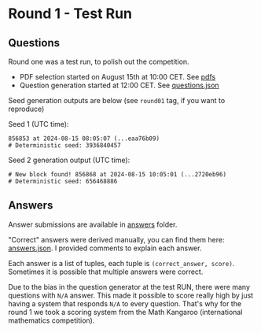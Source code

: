 # Round 1 - Test Run


## Questions 

Round one was a test run, to polish out the competition.

- PDF selection started on August 15th at 10:00 CET. See [pdfs](pdfs) 
- Question generation started at 12:00 CET. See  [questions.json](questions.json)

Seed generation outputs are below (see `round01` tag, if you want to reproduce)

Seed 1 (UTC time):

```text
856853 at 2024-08-15 08:05:07 (...eaa76b09)
# Deterministic seed: 3936840457
```

Seed 2 generation output (UTC time):

```text
# New block found! 856868 at 2024-08-15 10:05:01 (...2720eb96)
# Deterministic seed: 656468886
```

## Answers

Answer submissions are available in [answers](answers) folder.

"Correct" answers were derived manually, you can find them here: [answers.json](answers.json). I provided comments to explain each answer. 

Each answer is a list of tuples, each tuple is `(correct_answer, score)`. Sometimes it is possible that multiple answers were correct.

Due to the bias in the question generator at the test RUN, there were many questions with `N/A` answer. This made it possible to score really high by just having a system that responds `N/A` to every question. That's why for the round 1 we took a scoring system from the Math Kangaroo (international mathematics competition).





